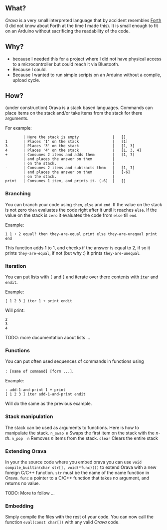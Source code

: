 ## What?

_Orava_ is a very small interpreted language that by accident resembles [Forth](https://nl.wikipedia.org/wiki/Forth*%28programmeertaal%29) (I did not know about Forth at the time I made this). It is small enough to fit on an Arduino without sacrificing the readability of the code.

## Why?
* because I needed this for a project where I did not have physical access to a microcontroller but could reach it via Bluetooth.
* Because I could.
* Because I wanted to run simple scripts on an Arduino without a compile, upload cycle.

## How?
(under construction)
Orava is a stack based languages. Commands can place items on the stack and/or take items from the stack for there arguments.

For example:
```
		| Here the stack is empty				|	[]
1		| Places '1' on the stack				|	[1]
3		| Places '3' on the stack				|	[1, 3]
4		| Places '4' on the stack				|	[1, 3, 4]
+   	| Consumes 2 items and adds them		|	[1, 7]
		| and places the answer on them			|
		| on the stack.							|
-   	| Consumes 2 items and subtracts them	|	[1, 7]
		| and places the answer on them			|	[-6]
		| on the stack.							|
print	| Consumes 1 item, and prints it. (-6)	|	[]
```

### Branching
You can branch your code using `then`, `else` and `end`. If the value on the stack is not zero `then` evaluates the code right after
it until it reaches `else`. If the value on the stack is `zero` it evaluates the code from `else` till `end`.

Example:
```
1 1 + 2 equal? then they-are-equal print else they-are-unequal print end
```
This function adds 1 to 1, and checks if the answer is equal to 2, if so
it prints `they-are-equal`, if not (but why :) it prints `they-are-unequal`.

### Iteration
You can put lists with `[` and `]` and iterate over there contents with `iter` and `endit`.


Example:
```
[ 1 2 3 ] iter 1 + print endit
```
Will print:
```
2
3
4
```
TODO: more documentation about lists ...

### Functions
You can put often used sequences of commands in functions using

`: [name of command] [form ...]`.

Example:
```
: add-1-and-print 1 + print
[ 1 2 3 ] iter add-1-and-print endit
```
Will do the same as the previous example.

### Stack manipulation
The stack can be used as arguments to functions. Here is how to manipulate the stack.
`n_swap n` 		Swaps the first item on the stack with the _n-th_.
`n_pop  n` 		Removes _n_ items from the stack.
`clear`	   		Clears the entire stack

### Extending Orava
In your the source code where you embed orava you can use `void compile_builtin(char str[], void(*func)())` to extend
Orava with a new foreign C/C++ function. `str` must be the name of the name function in Orava. `func` a pointer to
a C/C++ function that takes no argument, and returns no value.

TODO: More to follow ...

### Embedding

Simply compile the files with the rest of your code. You can now call the function `eval(const char[])` with any valid _Orava_ code.
